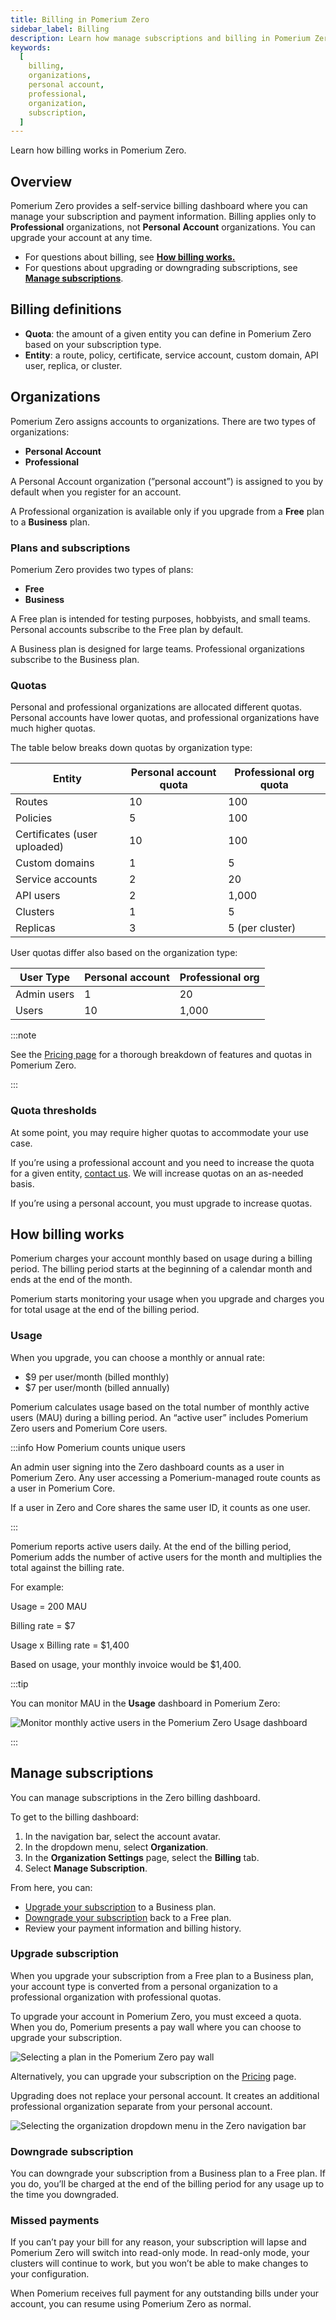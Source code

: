 ```yaml
---
title: Billing in Pomerium Zero
sidebar_label: Billing
description: Learn how manage subscriptions and billing in Pomerium Zero.
keywords:
  [
    billing,
    organizations,
    personal account,
    professional,
    organization,
    subscription,
  ]
---
```


Learn how billing works in Pomerium Zero.

## Overview

Pomerium Zero provides a self-service billing dashboard where you can manage your subscription and payment information. Billing applies only to **Professional** organizations, not **Personal** **Account** organizations. You can upgrade your account at any time.

- For questions about billing, see [**How billing works.**](#how-billing-works)
- For questions about upgrading or downgrading subscriptions, see [**Manage subscriptions**](#manage-subscriptions).

## Billing definitions

- **Quota**: the amount of a given entity you can define in Pomerium Zero based on your subscription type.
- **Entity**: a route, policy, certificate, service account, custom domain, API user, replica, or cluster.

## Organizations

Pomerium Zero assigns accounts to organizations. There are two types of organizations:

- **Personal Account**
- **Professional**

A Personal Account organization (”personal account”) is assigned to you by default when you register for an account.

A Professional organization is available only if you upgrade from a **Free** plan to a **Business** plan.

### Plans and subscriptions

Pomerium Zero provides two types of plans:

- **Free**
- **Business**

A Free plan is intended for testing purposes, hobbyists, and small teams. Personal accounts subscribe to the Free plan by default.

A Business plan is designed for large teams. Professional organizations subscribe to the Business plan.

### Quotas

Personal and professional organizations are allocated different quotas. Personal accounts have lower quotas, and professional organizations have much higher quotas.

The table below breaks down quotas by organization type:

| Entity | Personal account quota | Professional org quota |
| --- | --- | --- |
| Routes | 10 | 100 |
| Policies | 5 | 100 |
| Certificates (user uploaded) | 10 | 100 |
| Custom domains | 1 | 5 |
| Service accounts | 2 | 20 |
| API users | 2 | 1,000 |
| Clusters | 1 | 5 |
| Replicas | 3 | 5 (per cluster) |

User quotas differ also based on the organization type:

| User Type   | Personal account | Professional org |
| ----------- | ---------------- | ---------------- |
| Admin users | 1                | 20               |
| Users       | 10               | 1,000            |

:::note

See the [Pricing page](https://www.pomerium.com/pricing) for a thorough breakdown of features and quotas in Pomerium Zero.

:::

### Quota thresholds

At some point, you may require higher quotas to accommodate your use case.

If you’re using a professional account and you need to increase the quota for a given entity, [contact us](/docs/community). We will increase quotas on an as-needed basis.

If you’re using a personal account, you must upgrade to increase quotas.

## How billing works

Pomerium charges your account monthly based on usage during a billing period. The billing period starts at the beginning of a calendar month and ends at the end of the month.

Pomerium starts monitoring your usage when you upgrade and charges you for total usage at the end of the billing period.

### Usage

When you upgrade, you can choose a monthly or annual rate:

- $9 per user/month (billed monthly)
- $7 per user/month (billed annually)

Pomerium calculates usage based on the total number of monthly active users (MAU) during a billing period. An “active user” includes Pomerium Zero users and Pomerium Core users.

:::info How Pomerium counts unique users

An admin user signing into the Zero dashboard counts as a user in Pomerium Zero. Any user accessing a Pomerium-managed route counts as a user in Pomerium Core.

If a user in Zero and Core shares the same user ID, it counts as one user.

:::

Pomerium reports active users daily. At the end of the billing period, Pomerium adds the number of active users for the month and multiplies the total against the billing rate.

For example:

Usage = 200 MAU

Billing rate = $7

Usage x Billing rate = $1,400

Based on usage, your monthly invoice would be $1,400.

:::tip

You can monitor MAU in the **Usage** dashboard in Pomerium Zero:

![Monitor monthly active users in the Pomerium Zero Usage dashboard](./img/billing/zero-usage-dash.png)

:::

## Manage subscriptions

You can manage subscriptions in the Zero billing dashboard.

To get to the billing dashboard:

1. In the navigation bar, select the account avatar.
1. In the dropdown menu, select **Organization**.
1. In the **Organization Settings** page, select the **Billing** tab.
1. Select **Manage Subscription**.

From here, you can:

- [Upgrade your subscription](#upgrade-subscription) to a Business plan.
- [Downgrade your subscription](#downgrade-subscription) back to a Free plan.
- Review your payment information and billing history.

### Upgrade subscription

When you upgrade your subscription from a Free plan to a Business plan, your account type is converted from a personal organization to a professional organization with professional quotas.

To upgrade your account in Pomerium Zero, you must exceed a quota. When you do, Pomerium presents a pay wall where you can choose to upgrade your subscription.

![Selecting a plan in the Pomerium Zero pay wall](./img/billing/zero-pay-wall.png)

Alternatively, you can upgrade your subscription on the [Pricing](https://www.pomerium.com/pricing) page.

Upgrading does not replace your personal account. It creates an additional professional organization separate from your personal account.

![Selecting the organization dropdown menu in the Zero navigation bar](./img/billing/billing-org-dropdown.png)

### Downgrade subscription

You can downgrade your subscription from a Business plan to a Free plan. If you do, you’ll be charged at the end of the billing period for any usage up to the time you downgraded.

### Missed payments

If you can’t pay your bill for any reason, your subscription will lapse and Pomerium Zero will switch into read-only mode. In read-only mode, your clusters will continue to work, but you won’t be able to make changes to your configuration.

When Pomerium receives full payment for any outstanding bills under your account, you can resume using Pomerium Zero as normal.
